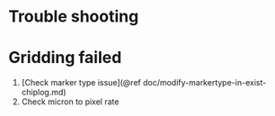 
Trouble shooting
================

Gridding failed
===============

1. [Check marker type issue](@ref doc/modify-markertype-in-exist-chiplog.md)
2. Check micron to pixel rate
